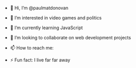 - 👋 Hi, I’m @paulmatdonovan
- 👀 I’m interested in video games and politics
- 🌱 I’m currently learning JavaScript
- 💞️ I’m looking to collaborate on web development projects
- 📫 How to reach me: 
  
- ⚡ Fun fact: I live far far away

<!---
paulmatdonovan/paulmatdonovan is a ✨ special ✨ repository because its `README.md` (this file) appears on your GitHub profile.
You can click the Preview link to take a look at your changes.
--->
